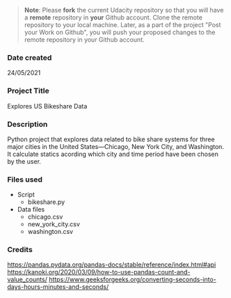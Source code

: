 >**Note**: Please **fork** the current Udacity repository so that you will have a **remote** repository in **your** Github account. Clone the remote repository to your local machine. Later, as a part of the project "Post your Work on Github", you will push your proposed changes to the remote repository in your Github account.

### Date created
24/05/2021

### Project Title
Explores US Bikeshare Data

### Description
Python project that explores data related to bike share systems for three major cities in the United States—Chicago, 
New York City, and Washington. It calculate statics acording which city and time period have been chosen by the user.

### Files used
- Script
    - bikeshare.py
- Data files
    - chicago.csv
    - new_york_city.csv
    - washington.csv

### Credits
https://pandas.pydata.org/pandas-docs/stable/reference/index.html#api
https://kanoki.org/2020/03/09/how-to-use-pandas-count-and-value_counts/
https://www.geeksforgeeks.org/converting-seconds-into-days-hours-minutes-and-seconds/
